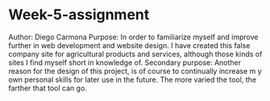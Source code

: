 # Week-5-assignment
Author: Diego Carmona
Purpose: In order to familiarize myself and improve further in web development and website design. I have created this false company site for agricultural products and services, although those kinds of sites I find myself short in knowledge of.
Secondary purpose: Another reason for the design of this project, is of course to continually increase m y own personal skills for later use in the future. The more varied the tool, the farther that tool can go.
